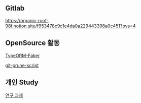 ## Gitlab

https://organic-roof-98f.notion.site/f953478c9c1e4da0a229443398a0c451?pvs=4

## OpenSource 활동

[TypeORM-Faker](https://www.npmjs.com/package/typeorm-faker)

[git-prune-script](https://github.com/j1i-ian/git-prune-scripts)

## 개인 Study

[연구 과제](https://organic-roof-98f.notion.site/f953478c9c1e4da0a229443398a0c451?pvs=4)
